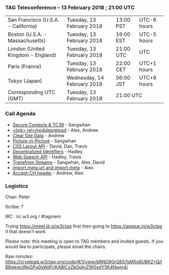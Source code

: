 ### TAG Teleconference – 13 February 2018 ; 21:00 UTC

<table>
<tr><td> San Francisco (U.S.A. - California) <td> Tuesday, 13 February 2018 <td> 13:00 PST <td> UTC-8 hours
<tr><td> Boston (U.S.A. - Massachusetts) <td> Tuesday, 13 February 2018 <td> 16:00 EST <td> UTC-5 hours
<tr><td> London (United Kingdom - England) <td> Tuesday, 13 February 2018 <td> 21:00 UTC <td> UTC
<tr><td> Paris (France) <td> Tuesday, 13 February 2018 <td> 22:00 CET <td> UTC+1 hours
<tr><td> Tokyo (Japan) <td> Wednesday, 14 February 2018 <td> 06:00 JST <td> UTC+9 hours
<tr><td> Corresponding UTC (GMT) <td> Tuesday, 13 February 2018 <td colspan=2> 21:00 UTC
</table>


### Call Agenda

* [Secure Contexts & TC39](https://github.com/w3ctag/design-principles/pull/75) - Sangwhan
* [&lt;link&gt; rel=modulepreload](https://github.com/w3ctag/design-reviews/issues/213) - Alex, Andrew
* [Clear Site Data](https://github.com/w3ctag/design-reviews/issues/213) - Andrew
* [Picture-in-Picture](https://github.com/w3ctag/design-reviews/issues/226) - Sangwhan
* [CSS Layout API](https://github.com/w3ctag/design-reviews/issues/224) - David, Dan, Travis
* [Decentralized Identifiers](https://github.com/w3ctag/design-reviews/issues/216) - Hadley
* [Web Speech API](https://github.com/w3ctag/design-reviews/issues/214) - Hadley, Travis
* [Transfrom Streams](https://github.com/w3ctag/design-reviews/issues/211) - Sangwhan, Alex, David
* [import.meta.url and import.meta](https://github.com/w3ctag/design-reviews/issues/208) - Alex
* [Accept-CH header](https://github.com/w3ctag/design-reviews/issues/206) - Andrew, Alex


### Logistics

Chair: Peter

Scribe: ?

IRC : irc.w3.org / #tagmem

Trying https://meet.jit.si/w3ctag first then going to  https://appear.in/w3ctag if that doesn't work

*Please note*: this meeting is open to TAG members and invited guests. If you would like to participate, please email the chairs.

Raw minutes: https://cryptpad.w3ctag.org/code/#/1/view/bRND8GrQ657qM5s6UBKZ+Q/l88wkwcWpGPu0sWdFcKABICxZbGphrZWGsdY5K4Nwm4/
